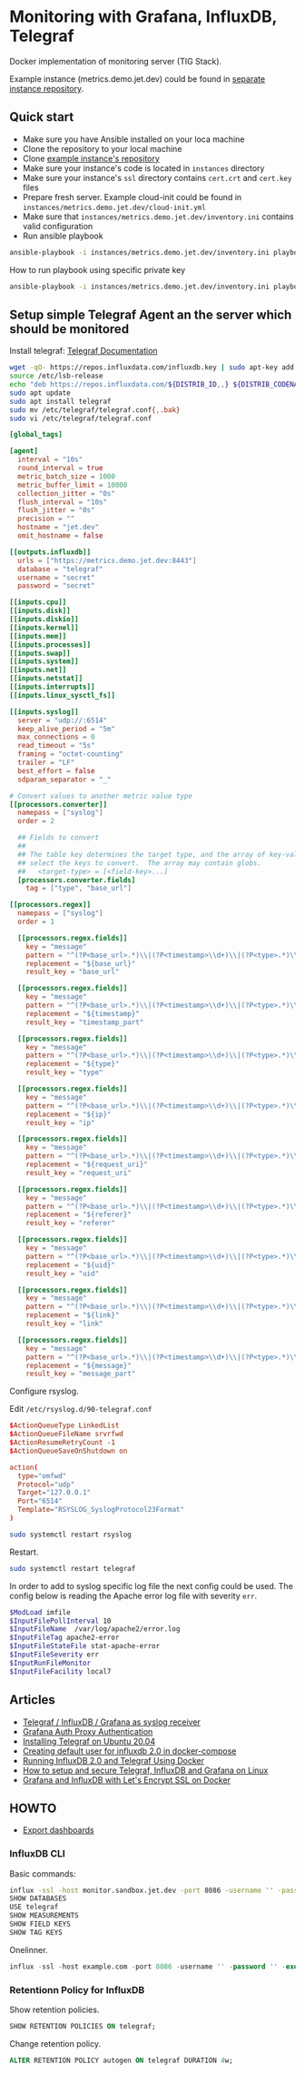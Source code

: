 # Monitoring with Grafana, InfluxDB, Telegraf

Docker implementation of monitoring server (TIG Stack).

Example instance (metrics.demo.jet.dev) could be found in [separate instance repository](https://github.com/jet-dev-team/metrics-demo-jet-dev).

## Quick start

- Make sure you have Ansible installed on your loca machine
- Clone the repository to your local machine
- Clone [example instance's repository](https://github.com/jet-dev-team/metrics-demo-jet-dev)
- Make sure your instance's code is located in `instances` directory
- Make sure your instance's `ssl` directory contains `cert.crt` and `cert.key` files
- Prepare fresh server. Example cloud-init could be found in `instances/metrics.demo.jet.dev/cloud-init.yml`
- Make sure that `instances/metrics.demo.jet.dev/inventory.ini` contains valid configuration
- Run ansible playbook

```sh
ansible-playbook -i instances/metrics.demo.jet.dev/inventory.ini playbooks/main.yml
```

How to run playbook using specific private key

```sh
ansible-playbook -i instances/metrics.demo.jet.dev/inventory.ini playbooks/main.yml --private-key ~/.ssh/ci_metrics_demo_jet_dev.key
```

## Setup simple Telegraf Agent an the server which should be monitored

Install telegraf: [Telegraf Documentation](https://docs.influxdata.com/telegraf/v1.17/introduction/installation/)

```sh
wget -qO- https://repos.influxdata.com/influxdb.key | sudo apt-key add -
source /etc/lsb-release
echo "deb https://repos.influxdata.com/${DISTRIB_ID,,} ${DISTRIB_CODENAME} stable" | sudo tee /etc/apt/sources.list.d/influxdb.list
sudo apt update
sudo apt install telegraf
sudo mv /etc/telegraf/telegraf.conf{,.bak}
sudo vi /etc/telegraf/telegraf.conf
```

```conf
[global_tags]

[agent]
  interval = "10s"
  round_interval = true
  metric_batch_size = 1000
  metric_buffer_limit = 10000
  collection_jitter = "0s"
  flush_interval = "10s"
  flush_jitter = "0s"
  precision = ""
  hostname = "jet.dev"
  omit_hostname = false

[[outputs.influxdb]]
  urls = ["https://metrics.demo.jet.dev:8443"]
  database = "telegraf"
  username = "secret"
  password = "secret"

[[inputs.cpu]]
[[inputs.disk]]
[[inputs.diskio]]
[[inputs.kernel]]
[[inputs.mem]]
[[inputs.processes]]
[[inputs.swap]]
[[inputs.system]]
[[inputs.net]]
[[inputs.netstat]]
[[inputs.interrupts]]
[[inputs.linux_sysctl_fs]]

[[inputs.syslog]]
  server = "udp://:6514"
  keep_alive_period = "5m"
  max_connections = 0
  read_timeout = "5s"
  framing = "octet-counting"
  trailer = "LF"
  best_effort = false
  sdparam_separator = "_"

# Convert values to another metric value type
[[processors.converter]]
  namepass = ["syslog"]
  order = 2

  ## Fields to convert
  ##
  ## The table key determines the target type, and the array of key-values
  ## select the keys to convert.  The array may contain globs.
  ##   <target-type> = [<field-key>...]
  [processors.converter.fields]
    tag = ["type", "base_url"]

[[processors.regex]]
  namepass = ["syslog"]
  order = 1

  [[processors.regex.fields]]
    key = "message"
    pattern = "^(?P<base_url>.*)\\|(?P<timestamp>\\d+)\\|(?P<type>.*)\\|(?P<ip>\\d{1,3}\\.\\d{1,3}\\.\\d{1,3}\\.\\d{1,3})\\|(?P<request_uri>.*)\\|(?P<referer>.*)\\|(?P<uid>\\d+)\\|(?P<link>.*?)\\|(?P<message>.*)"
    replacement = "${base_url}"
    result_key = "base_url"

  [[processors.regex.fields]]
    key = "message"
    pattern = "^(?P<base_url>.*)\\|(?P<timestamp>\\d+)\\|(?P<type>.*)\\|(?P<ip>\\d{1,3}\\.\\d{1,3}\\.\\d{1,3}\\.\\d{1,3})\\|(?P<request_uri>.*)\\|(?P<referer>.*)\\|(?P<uid>\\d+)\\|(?P<link>.*?)\\|(?P<message>.*)"
    replacement = "${timestamp}"
    result_key = "timestamp_part"

  [[processors.regex.fields]]
    key = "message"
    pattern = "^(?P<base_url>.*)\\|(?P<timestamp>\\d+)\\|(?P<type>.*)\\|(?P<ip>\\d{1,3}\\.\\d{1,3}\\.\\d{1,3}\\.\\d{1,3})\\|(?P<request_uri>.*)\\|(?P<referer>.*)\\|(?P<uid>\\d+)\\|(?P<link>.*?)\\|(?P<message>.*)"
    replacement = "${type}"
    result_key = "type"

  [[processors.regex.fields]]
    key = "message"
    pattern = "^(?P<base_url>.*)\\|(?P<timestamp>\\d+)\\|(?P<type>.*)\\|(?P<ip>\\d{1,3}\\.\\d{1,3}\\.\\d{1,3}\\.\\d{1,3})\\|(?P<request_uri>.*)\\|(?P<referer>.*)\\|(?P<uid>\\d+)\\|(?P<link>.*?)\\|(?P<message>.*)"
    replacement = "${ip}"
    result_key = "ip"

  [[processors.regex.fields]]
    key = "message"
    pattern = "^(?P<base_url>.*)\\|(?P<timestamp>\\d+)\\|(?P<type>.*)\\|(?P<ip>\\d{1,3}\\.\\d{1,3}\\.\\d{1,3}\\.\\d{1,3})\\|(?P<request_uri>.*)\\|(?P<referer>.*)\\|(?P<uid>\\d+)\\|(?P<link>.*?)\\|(?P<message>.*)"
    replacement = "${request_uri}"
    result_key = "request_uri"

  [[processors.regex.fields]]
    key = "message"
    pattern = "^(?P<base_url>.*)\\|(?P<timestamp>\\d+)\\|(?P<type>.*)\\|(?P<ip>\\d{1,3}\\.\\d{1,3}\\.\\d{1,3}\\.\\d{1,3})\\|(?P<request_uri>.*)\\|(?P<referer>.*)\\|(?P<uid>\\d+)\\|(?P<link>.*?)\\|(?P<message>.*)"
    replacement = "${referer}"
    result_key = "referer"

  [[processors.regex.fields]]
    key = "message"
    pattern = "^(?P<base_url>.*)\\|(?P<timestamp>\\d+)\\|(?P<type>.*)\\|(?P<ip>\\d{1,3}\\.\\d{1,3}\\.\\d{1,3}\\.\\d{1,3})\\|(?P<request_uri>.*)\\|(?P<referer>.*)\\|(?P<uid>\\d+)\\|(?P<link>.*?)\\|(?P<message>.*)"
    replacement = "${uid}"
    result_key = "uid"

  [[processors.regex.fields]]
    key = "message"
    pattern = "^(?P<base_url>.*)\\|(?P<timestamp>\\d+)\\|(?P<type>.*)\\|(?P<ip>\\d{1,3}\\.\\d{1,3}\\.\\d{1,3}\\.\\d{1,3})\\|(?P<request_uri>.*)\\|(?P<referer>.*)\\|(?P<uid>\\d+)\\|(?P<link>.*?)\\|(?P<message>.*)"
    replacement = "${link}"
    result_key = "link"

  [[processors.regex.fields]]
    key = "message"
    pattern = "^(?P<base_url>.*)\\|(?P<timestamp>\\d+)\\|(?P<type>.*)\\|(?P<ip>\\d{1,3}\\.\\d{1,3}\\.\\d{1,3}\\.\\d{1,3})\\|(?P<request_uri>.*)\\|(?P<referer>.*)\\|(?P<uid>\\d+)\\|(?P<link>.*?)\\|(?P<message>.*)"
    replacement = "${message}"
    result_key = "message_part"
```

Configure rsyslog.

Edit `/etc/rsyslog.d/90-telegraf.conf`

```conf
$ActionQueueType LinkedList
$ActionQueueFileName srvrfwd
$ActionResumeRetryCount -1
$ActionQueueSaveOnShutdown on

action(
  type="omfwd"
  Protocol="udp"
  Target="127.0.0.1"
  Port="6514"
  Template="RSYSLOG_SyslogProtocol23Format"
)
```

```sh
sudo systemctl restart rsyslog
```

Restart.

```sh
sudo systemctl restart telegraf
```

In order to add to syslog specific log file the next config could be used.
The config below is reading the Apache error log file with severity `err`.

```sh
$ModLoad imfile
$InputFilePollInterval 10
$InputFileName  /var/log/apache2/error.log
$InputFileTag apache2-error
$InputFileStateFile stat-apache-error
$InputFileSeverity err
$InputRunFileMonitor
$InputFileFacility local7
```

## Articles

- [Telegraf / InfluxDB / Grafana as syslog receiver](https://nwmichl.net/2020/03/15/telegraf-influxdb-grafana-as-syslog-receiver/)
- [Grafana Auth Proxy Authentication](https://grafana.com/docs/grafana/latest/auth/auth-proxy/)
- [Installing Telegraf on Ubuntu 20.04](https://bist.be/2020/06/11/installing-telegraf-on-ubuntu-20-04/)
- [Creating default user for influxdb 2.0 in docker-compose](https://stackoverflow.com/a/66398814)
- [Running InfluxDB 2.0 and Telegraf Using Docker](https://www.influxdata.com/blog/running-influxdb-2-0-and-telegraf-using-docker/)
- [How to setup and secure Telegraf, InfluxDB and Grafana on Linux](https://sysadmin.info.pl/en/how-to-setup-and-secure-telegraf-influxdb-and-grafana-on-linux/)
- [Grafana and InfluxDB with Let's Encrypt SSL on Docker](https://www.grzegorowski.com/grafana-with-lets-encrypt-ssl-on-docker)

## HOWTO

- [Export dashboards](https://gist.github.com/crisidev/bd52bdcc7f029be2f295#gistcomment-3593795)

### InfluxDB CLI

Basic commands:

```sh
influx -ssl -host monitor.sandbox.jet.dev -port 8086 -username '' -password ''
SHOW DATABASES
USE telegraf
SHOW MEASUREMENTS
SHOW FIELD KEYS
SHOW TAG KEYS
```

Onelinner.

```sql
influx -ssl -host example.com -port 8086 -username '' -password '' -execute "SHOW DATABASES"
```

### Retentionn Policy for InfluxDB

Show retention policies.

```sql
SHOW RETENTION POLICIES ON telegraf;
```

Change retention policy.

```sql
ALTER RETENTION POLICY autogen ON telegraf DURATION 4w;
```
